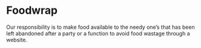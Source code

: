 # Foodwrap
Our responsibility is to make food available to the needy one’s that has been left abandoned after a party or a function to avoid food wastage through a website.
